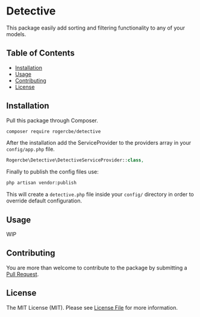 # Detective
This package easily add sorting and filtering functionality to any of your models.

## Table of Contents
- [Installation](#installation)
- [Usage](#usage)
- [Contributing](#contributing)
- [License](#license)

## Installation
Pull this package through Composer.
```sh
composer require rogercbe/detective
```
After the installation add the ServiceProvider to the providers array in your `config/app.php` file.
```php
Rogercbe\Detective\DetectiveServiceProvider::class,
```
Finally to publish the config files use:
```sh
php artisan vendor:publish
```
This will create a `detective.php` file inside your `config/` directory in order to override default configuration.

## Usage
WIP

## Contributing
You are more than welcome to contribute to the package by submitting a [Pull Request](https://github.com/rogercbe/Detective/pulls).

## License
The MIT License (MIT). Please see [License File](https://github.com/rogercbe/Detective/blob/master/License) for more information.
